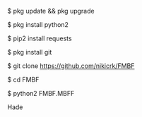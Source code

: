 
$ pkg update && pkg upgrade

$ pkg install python2

$ pip2 install requests

$ pkg install git

$ git clone  https://github.com/nikicrk/FMBF

$ cd FMBF

$ python2 FMBF.MBFF


Hade
